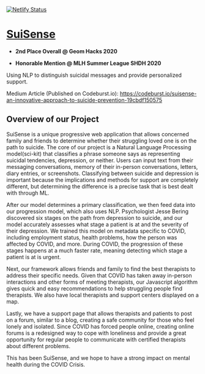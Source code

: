 [![Netlify Status](https://api.netlify.com/api/v1/badges/113e244d-b901-4ac2-95c2-77977458bf9d/deploy-status)](https://app.netlify.com/sites/suisense/deploys)

# [SuiSense](https://suisense.space/)

- **2nd Place Overall @ Geom Hacks 2020**

- **Honorable Mention @ MLH Summer League SHDH 2020**

Using NLP to distinguish suicidal messages and provide personalized support.

Medium Article (Published on Codeburst.io): https://codeburst.io/suisense-an-innovative-approach-to-suicide-prevention-19cbdf150575

## Overview of our Project

SuiSense is a unique progressive web application that allows concerned family and friends to determine whether their struggling loved one is on the path to suicide. The core of our project is a Natural Language Processing model(sci-kit) that classifies a phrase someone says as representing suicidal tendencies, depression, or neither. Users can input text from their messaging conversations, memory of their in-person conversations, letters, diary entries, or screenshots. Classifying between suicide and depression is important because the implications and methods for support are completely different, but determining the difference is a precise task that is best dealt with through ML. 

After our model determines a primary classification, we then feed data into our progression model, which also uses NLP. Psychologist Jesse Bering discovered six stages on the path from depression to suicide, and our model accurately assesses what stage a patient is at and the severity of their depression. We trained this model on metadata specific to COVID, including employment status, health problems, how the person was affected by COVID, and more. During COVID, the progression of these stages happens at a much faster rate, meaning detecting which stage a patient is at is urgent. 

Next, our framework allows friends and family to find the best therapists to address their specific needs. Given that COVID has taken away in-person interactions and other forms of meeting therapists, our Javascript algorithm gives quick and easy recommendations to help struggling people find therapists. We also have local therapists and support centers displayed on a map.

Lastly, we have a support page that allows therapists and patients to post on a forum, similar to a blog, creating a safe community for those who feel lonely and isolated. Since COVID has forced people online, creating online forums is a redesigned way to cope with loneliness and provide a great opportunity for regular people to communicate with certified therapists about different problems. 

This has been SuiSense, and we hope to have a strong impact on mental health during the COVID Crisis. 

